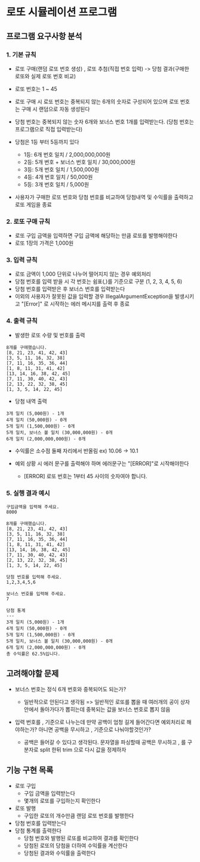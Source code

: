 # 로또 시뮬레이션 프로그램
## 프로그램 요구사항 분석
### 1. 기본 규칙
- 로또 구매(랜덤 로또 번호 생성) , 로또 추첨(직접 번호 입력) -> 당첨 결과(구매한 로또와 실제 로또 번호 비교)

- 로또 번호는 1 ~ 45
- 로또 구매 시 로또 번호는 중복되지 않는 6개의 숫자로 구성되어 있으며 로또 번호는 구매 시 랜덤으로 자동 생성된다
- 당첨 번호는 중복되지 않는 숫자 6개와 보너스 번호 1개를 입력받는다. (당첨 번호는 프로그램으로 직접 입력받는다)
- 당첨은 1등 부터 5등까지 있다
    - 1등: 6개 번호 일치 / 2,000,000,000원
    - 2등: 5개 번호 + 보너스 번호 일치 / 30,000,000원
    - 3등: 5개 번호 일치 / 1,500,000원
    - 4등: 4개 번호 일치 / 50,000원
    - 5등: 3개 번호 일치 / 5,000원
- 사용자가 구매한 로또 번호와 당첨 번호를 비교하여 당첨내역 및 수익률을 출력하고 로또 게임을 종료

### 2. 로또 구매 규칙
- 로또 구입 금액을 입력하면 구입 금액에 해당하는 만큼 로또를 발행해야한다
- 로또 1장의 가격은 1,000원

### 3. 입력 규칙
- 로또 금액이 1,000 단위로 나누어 떨어지지 않는 경우 예외처리
- 당첨 번호를 입력 받을 시 각 번호는 쉼표(,)를 기준으로 구분 (1, 2, 3, 4, 5, 6)
- 당첨 번호를 입력받은 후 보너스 번호를 입력받는다
- 이외의 사용자가 잘못된 값을 입력할 경우 IllegalArgumentException을 발생시키고 "[Error]" 로 시작하는 에러 메시지를 출력 후 종료

### 4. 출력 규칙
- 발생한 로또 수량 및 번호를 출력
```
8개를 구매했습니다.
[8, 21, 23, 41, 42, 43] 
[3, 5, 11, 16, 32, 38] 
[7, 11, 16, 35, 36, 44] 
[1, 8, 11, 31, 41, 42] 
[13, 14, 16, 38, 42, 45] 
[7, 11, 30, 40, 42, 43] 
[2, 13, 22, 32, 38, 45] 
[1, 3, 5, 14, 22, 45]
```

- 당첨 내역 출력
```
3개 일치 (5,000원) - 1개
4개 일치 (50,000원) - 0개
5개 일치 (1,500,000원) - 0개
5개 일치, 보너스 볼 일치 (30,000,000원) - 0개
6개 일치 (2,000,000,000원) - 0개
```

- 수익률은 소수점 둘째 자리에서 반올림 ex) 10.06 -> 10.1

- 예외 상황 시 에러 문구를 출력해야 하며 에러문구는 "[ERROR]"로 시작해야한다
    - [ERROR] 로또 번호는 1부터 45 사이의 숫자여야 합니다.

### 5. 실행 결과 예시
```
구입금액을 입력해 주세요.
8000

8개를 구매했습니다.
[8, 21, 23, 41, 42, 43] 
[3, 5, 11, 16, 32, 38] 
[7, 11, 16, 35, 36, 44] 
[1, 8, 11, 31, 41, 42] 
[13, 14, 16, 38, 42, 45] 
[7, 11, 30, 40, 42, 43] 
[2, 13, 22, 32, 38, 45] 
[1, 3, 5, 14, 22, 45]

당첨 번호를 입력해 주세요.
1,2,3,4,5,6

보너스 번호를 입력해 주세요.
7

당첨 통계
---
3개 일치 (5,000원) - 1개
4개 일치 (50,000원) - 0개
5개 일치 (1,500,000원) - 0개
5개 일치, 보너스 볼 일치 (30,000,000원) - 0개
6개 일치 (2,000,000,000원) - 0개
총 수익률은 62.5%입니다.
```

## 고려해야할 문제
- 보너스 번호는 정식 6개 번호와 중복되어도 되는가?
    - 일반적으로 안된다고 생각됨
      => 일반적인 로또를 뽑을 때 여러개의 공이 상자안에서 돌아가다가 뽑히는데 중복되는 값을 보너스 번호로 뽑지 않음

- 입력 번호를 , 기준으로 나누는데 만약 공백이 엄청 길게 들어간다면 예외처리로 해야하는가? 아니면 공백을 무시하고 , 기준으로 나눠야할것인가?
    - 공백은 들어갈 수 있다고 생각된다. 문자열을 파싱할때 공백은 무시하고 , 를 구분자로 split 한뒤 trim 으로 다시 값을 정제하자

## 기능 구현 목록
- 로또 구입
  - 구입 금액을 입력받는다
  - 몇개의 로또를 구입하는지 확인한다
- 로또 발행
  - 구입한 로또의 개수만큼 랜덤 로또 번호를 발행한다
- 당첨 번호를 입력받는다
- 당첨 통계를 출력한다
  - 당첨 번호와 발행된 로또를 비교하여 결과를 확인한다
  - 당첨된 로또의 당첨을 더하여 수익률을 계산한다
  - 당첨된 결과와 수익률을 출력한다